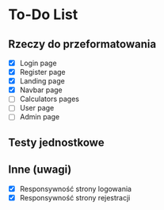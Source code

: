 # To-Do List

## Rzeczy do przeformatowania

- [x] Login page
- [x] Register page
- [x] Landing page
- [x] Navbar page
- [ ] Calculators pages
- [ ] User page
- [ ] Admin page

## Testy jednostkowe

## Inne (uwagi)

- [x] Responsywność strony logowania
- [x] Responsywność strony rejestracji

